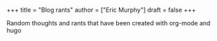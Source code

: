 +++
title = "Blog rants"
author = ["Eric Murphy"]
draft = false
+++

Random thoughts and rants that have been created with org-mode and hugo
